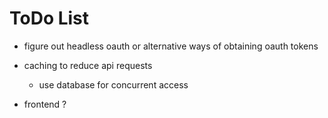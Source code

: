 # ToDo List

- figure out headless oauth or alternative ways of obtaining oauth tokens

- caching to reduce api requests
  - use database for concurrent access

- frontend ?